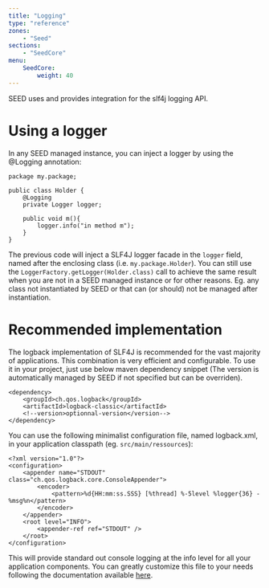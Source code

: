 ```yaml
---
title: "Logging"
type: "reference"
zones:
    - "Seed"
sections:
    - "SeedCore"
menu:
    SeedCore:
        weight: 40
---
```


SEED uses and provides integration for the slf4j logging API.

Using a logger
==============

In any SEED managed instance, you can inject a logger by using the @Logging annotation:

    package my.package;

    public class Holder {
        @Logging
        private Logger logger;

        public void m(){
            logger.info("in method m");
        }
    }

The previous code will inject a SLF4J logger facade in the `logger` field, named after the enclosing class (i.e. `my.package.Holder`). 
You can still use the `LoggerFactory.getLogger(Holder.class)` call to achieve the same result when you are not in a
SEED managed instance or for other reasons. Eg. any class not instantiated by SEED or that can (or should) not be managed after instantiation.

Recommended implementation
==========================

The logback implementation of SLF4J is recommended for the vast majority of applications. This combination is very
efficient and configurable. To use it in your project, just use below maven dependency snippet (The version is automatically 
managed by SEED if not specified but can be overriden).

    <dependency>
        <groupId>ch.qos.logback</groupId>
        <artifactId>logback-classic</artifactId>
        <!--version>optionnal-version</version-->
    </dependency>

You can use the following minimalist configuration file, named logback.xml, in your application classpath (eg. `src/main/ressources`):

    <?xml version="1.0"?>
    <configuration>
        <appender name="STDOUT" class="ch.qos.logback.core.ConsoleAppender">
            <encoder>
                <pattern>%d{HH:mm:ss.SSS} [%thread] %-5level %logger{36} - %msg%n</pattern>
            </encoder>
        </appender>
        <root level="INFO">
            <appender-ref ref="STDOUT" />
        </root>
    </configuration>

This will provide standard out console logging at the info level for all your application components. You can greatly
customize this file to your needs following the documentation available [here](http://logback.qos.ch/manual/index.html).